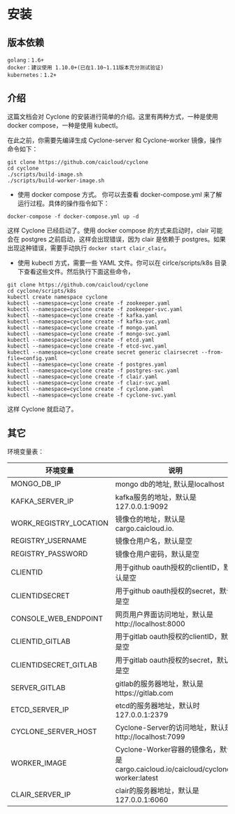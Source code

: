 # 安装

## 版本依赖

```
golang：1.6+
docker：建议使用 1.10.0+(已在1.10~1.11版本充分测试验证)
kubernetes：1.2+
```

## 介绍

这篇文档会对 Cyclone 的安装进行简单的介绍。这里有两种方式，一种是使用 docker compose，一种是使用 kubectl。

在此之前，你需要先编译生成 Cyclone-server 和 Cyclone-worker 镜像，操作命令如下：

```
git clone https://github.com/caicloud/cyclone
cd cyclone
./scripts/build-image.sh
./scripts/build-worker-image.sh
```

- 使用 docker compose 方式。 你可以去查看 docker-compose.yml 来了解运行过程。具体的操作指令如下：

```
docker-compose -f docker-compose.yml up -d
```

这样 Cyclone 已经启动了。使用 docker compose 的方式来启动时，clair 可能会在 postgres 之前启动，这样会出现错误，因为 clair 是依赖于 postgres。如果出现这种错误，需要手动执行 `docker start clair_clair`。

- 使用 kubectl 方式，需要一些 YAML 文件。你可以在 cirlce/scripts/k8s 目录下查看这些文件。然后执行下面这些命令，

```
git clone https://github.com/caicloud/cyclone
cd cyclone/scripts/k8s
kubectl create namespace cyclone
kubectl --namespace=cyclone create -f zookeeper.yaml
kubectl --namespace=cyclone create -f zookeeper-svc.yaml
kubectl --namespace=cyclone create -f kafka.yaml
kubectl --namespace=cyclone create -f kafka-svc.yaml
kubectl --namespace=cyclone create -f mongo.yaml
kubectl --namespace=cyclone create -f mongo-svc.yaml
kubectl --namespace=cyclone create -f etcd.yaml
kubectl --namespace=cyclone create -f etcd-svc.yaml
kubectl --namespace=cyclone create secret generic clairsecret --from-file=config.yaml
kubectl --namespace=cyclone create -f postgres.yaml
kubectl --namespace=cyclone create -f postgres-svc.yaml
kubectl --namespace=cyclone create -f clair.yaml
kubectl --namespace=cyclone create -f clair-svc.yaml
kubectl --namespace=cyclone create -f cyclone.yaml
kubectl --namespace=cyclone create -f cyclone-svc.yaml
```

这样 Cyclone 就启动了。

## 其它

环境变量表：

| 环境变量                   | 说明                                       |
| ---------------------- | ---------------------------------------- |
| MONGO_DB_IP            | mongo db的地址, 默认是localhost                |
| KAFKA_SERVER_IP        | kafka服务的地址，默认是127.0.0.1:9092             |
| WORK_REGISTRY_LOCATION | 镜像仓的地址，默认是cargo.caicloud.io.             |
| REGISTRY_USERNAME      | 镜像仓用户名，默认是空                              |
| REGISTRY_PASSWORD      | 镜像仓用户密码，默认是空                             |
| CLIENTID               | 用于github oauth授权的clientID，默认是空           |
| CLIENTIDSECRET         | 用于github oauth授权的secret，默认是空             |
| CONSOLE_WEB_ENDPOINT   | 网页用户界面访问地址，默认是http://localhost:8000      |
| CLIENTID_GITLAB        | 用于gitlab oauth授权的clientID，默认是空           |
| CLIENTIDSECRET_GITLAB  | 用于gitlab oauth授权的secret，默认是空             |
| SERVER_GITLAB          | gitlab的服务器地址，默认是https://gitlab.com       |
| ETCD_SERVER_IP         | etcd的服务器地址，默认时127.0.0.1:2379             |
| CYCLONE_SERVER_HOST    | Cyclone-Server的访问地址，默认是http://localhost:7099 |
| WORKER_IMAGE           | Cyclone-Worker容器的镜像名，默认是cargo.caicloud.io/caicloud/cyclone-worker:latest |
| CLAIR_SERVER_IP        | clair的服务器地址，默认是127.0.0.1:6060            |

